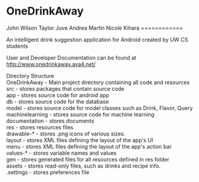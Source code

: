<h1>OneDrinkAway</h1>
John Wilson
Taylor Juve
Andrea Martin
Nicole Kihara
============

An intelligent drink suggestion application for Android created by UW CS students<br />

User and Developer Documentation can be found at http://www.onedrinkaway.ava4.net/<br />

Directory Structure<br />
  OneDrinkAway - Main project directory containing all code and resources<br />
  src - stores packages that contain source code<br />
  app - stores source code for android app<br />
  db - stores source code for the database<br />
  model - stores source code for model classes such as Drink, Flavor, Query<br />
  machinelearning - stores source code for machine learning<br />
  documentation - stores documents<br />
  res - stores resources files<br />
  drawable-* - stores .png icons of various sizes.<br />
  layout - stores XML files defining the layout of the app's UI<br />
  menu - stores XML files defining the layout of the app's action bar<br />
  values-* - stores variable names and values<br />
  gen - stores generated files for all resources defined in res folder<br />
  assets - stores read-only files, such as drinks and recipe info.<br />
  .settings - stores preferences file<br />



